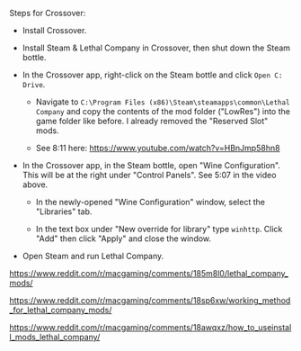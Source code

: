 Steps for Crossover:

* Install Crossover.

* Install Steam & Lethal Company in Crossover, then shut down the Steam bottle.

* In the Crossover app, right-click on the Steam bottle and click `Open C: Drive`.

  * Navigate to `C:\Program Files (x86)\Steam\steamapps\common\Lethal Company` and copy the contents of the mod folder ("LowRes") into the game folder like before. I already removed the "Reserved Slot" mods.

  * See 8:11 here: https://www.youtube.com/watch?v=HBnJmp58hn8

* In the Crossover app, in the Steam bottle, open "Wine Configuration". This will be at the right under "Control Panels". See 5:07 in the video above.

  * In the newly-opened "Wine Configuration" window, select the "Libraries" tab.

  * In the text box under "New override for library" type `winhttp`. Click "Add" then click "Apply" and close the window.

* Open Steam and run Lethal Company.

https://www.reddit.com/r/macgaming/comments/185m8l0/lethal_company_mods/

https://www.reddit.com/r/macgaming/comments/18sp6xw/working_method_for_lethal_company_mods/

https://www.reddit.com/r/macgaming/comments/18awqxz/how_to_useinstall_mods_lethal_company/